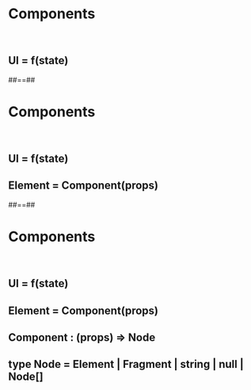 <!-- .slide: class="center" -->

# Components

<br />

## UI = f(state)

##==##

<!-- .slide: class="center" -->

# Components

<br />

## UI = f(state)

## Element = Component(props)

##==##

<!-- .slide: class="center" -->

# Components

<br />

## UI = f(state)

## Element = Component(props)

## Component : (props) => Node

## type Node = Element | Fragment | string | null | Node[]
